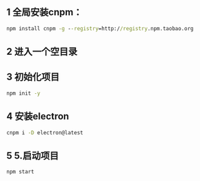 


## 1 全局安装cnpm：

~~~cmd
npm install cnpm -g --registry=http://registry.npm.taobao.org
~~~

## 2 进入一个空目录

## 3 初始化项目
~~~cmd
npm init -y
~~~

## 4 安装electron
~~~cmd
cnpm i -D electron@latest
~~~

## 5 5.启动项目

~~~cmd
npm start 
~~~

